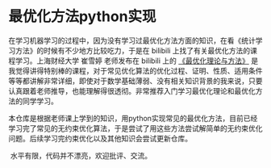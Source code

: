 # 最优化方法python实现

​		在学习机器学习的过程中，因为没有学习过最优化方法方面的知识，在看《统计学习方法》的时候有不少地方比较吃力，于是在 bilibili 上找了有关最优化方法的课程学习。上海财经大学 崔雪婷 老师发布在 bilibili 上的 [《最优化理论与方法》](https://space.bilibili.com/507629580/channel/detail?cid=120046) 是我觉得讲得特别棒的课程，对于常见优化算法的优化过程、证明、性质、适用条件等等都讲解非常详细，即使对于数学基础薄弱、没有相关知识背景的我来说，只要认真跟着老师推导，也能理解得很透彻。非常推荐入门学习最优化理论和最优化方法的同学学习。

​		本仓库是根据老师课上学到的知识，用python实现常见的最优化方法，目前已经学习完了常见的无约束优化算法，于是尝试了用这些方法尝试解简单的无约束优化问题。后续学习完约束优化以及其他知识会尝试更新仓库。

​		水平有限，代码并不漂亮，欢迎批评、交流。

